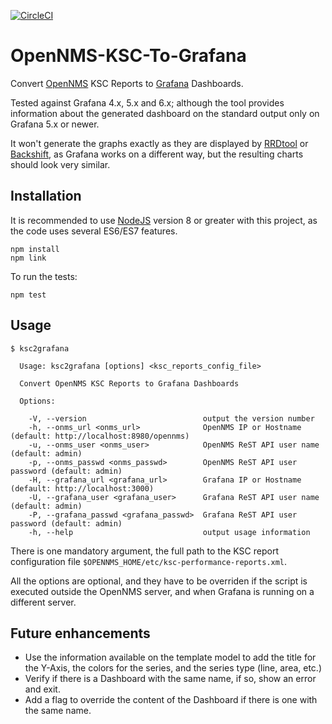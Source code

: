 [![CircleCI](https://circleci.com/gh/agalue/OpenNMS-KSC-To-Grafana.svg?style=svg)](https://circleci.com/gh/agalue/OpenNMS-KSC-To-Grafana)

# OpenNMS-KSC-To-Grafana

Convert [OpenNMS](https://opennms.org/) KSC Reports to [Grafana](https://grafana.com/) Dashboards.

Tested against Grafana 4.x, 5.x and 6.x; although the tool provides information about the generated dashboard on the standard output only on Grafana 5.x or newer.

It won't generate the graphs exactly as they are displayed by [RRDtool](https://oss.oetiker.ch/rrdtool/) or [Backshift](https://github.com/OpenNMS/backshift), as Grafana works on a different way, but the resulting charts should look very similar.

## Installation

It is recommended to use [NodeJS](https://nodejs.org/en/) version 8 or greater with this project, as the code uses several ES6/ES7 features.

```shell
npm install
npm link
```

To run the tests:

```shell
npm test
```

## Usage

```shell
$ ksc2grafana 

  Usage: ksc2grafana [options] <ksc_reports_config_file>

  Convert OpenNMS KSC Reports to Grafana Dashboards

  Options:

    -V, --version                          output the version number
    -h, --onms_url <onms_url>              OpenNMS IP or Hostname (default: http://localhost:8980/opennms)
    -u, --onms_user <onms_user>            OpenNMS ReST API user name (default: admin)
    -p, --onms_passwd <onms_passwd>        OpenNMS ReST API user password (default: admin)
    -H, --grafana_url <grafana_url>        Grafana IP or Hostname (default: http://localhost:3000)
    -U, --grafana_user <grafana_user>      Grafana ReST API user name (default: admin)
    -P, --grafana_passwd <grafana_passwd>  Grafana ReST API user password (default: admin)
    -h, --help                             output usage information
```

There is one mandatory argument, the full path to the KSC report configuration file `$OPENNMS_HOME/etc/ksc-performance-reports.xml`.

All the options are optional, and they have to be overriden if the script is executed outside the OpenNMS server, and when Grafana is running on a different server.

## Future enhancements

* Use the information available on the template model to add the title for the Y-Axis, the colors for the series, and the series type (line, area, etc.)
* Verify if there is a Dashboard with the same name, if so, show an error and exit.
* Add a flag to override the content of the Dashboard if there is one with the same name.
